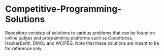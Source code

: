 # Competitive-Programming-Solutions
Repository consists of solutions to various problems that can be found on online judges and programming platforms such as Codeforces, HackerEarth, DMOJ and WCIPEG. Note that these solutions are meant to be for reference only.
